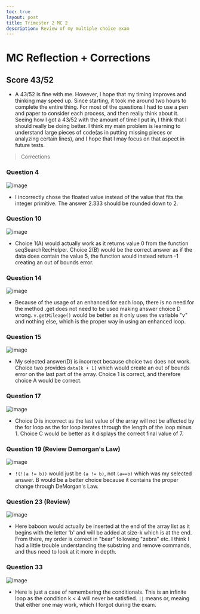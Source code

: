 ```yaml
---
toc: true
layout: post
title: Trimester 2 MC 2
description: Review of my multiple choice exam
---
```

# MC Reflection + Corrections

## Score 43/52 
* A 43/52 is fine with me. However, I hope that my timing improves and thinking may speed up. Since starting, it took me around two hours to complete the entire thing. For most of the questions I had to use a pen and paper to consider each process, and then really think about it. Seeing how I got a 43/52 with the amount of time I put in, I think that I should really be doing better. I think my main problem is learning to understand large pieces of code(as in putting missing pieces or analyzing certain lines), and I hope that I may focus on that aspect in future tests. 

> Corrections

### Question 4

![image](https://user-images.githubusercontent.com/89239598/200256234-67ef248a-cf2f-4734-a0e3-6311526ff892.png)

* I incorrectly chose the floated value instead of the value that fits the integer primitive. The answer 2.333 should be rounded down to 2. 

### Question 10 

![image](https://user-images.githubusercontent.com/89239598/200256293-daaa3171-f493-461e-a220-56681d733322.png)

* Choice 1(A) would actually work as it returns value 0 from the function seqSearchRecHelper. Choice 2(B) would be the correct answer as if the data does contain the value 5, the function would instead return -1 creating an out of bounds error.

### Question 14

![image](https://user-images.githubusercontent.com/89239598/200256362-a983e766-96f6-47e1-9d6d-d7e62ebebd0b.png)

* Because of the usage of an enhanced for each loop, there is no need for the method .get does not need to be used making answer choice D wrong. ```v.getMileage()``` would be better as it only uses the variable "v" and nothing else, which is the proper way in using an enhanced loop. 

### Question 15
 
![image](https://user-images.githubusercontent.com/89239598/200256409-bbf93c1d-cae1-4c96-8e1d-eec4a0b542df.png)

* My selected answer(D) is incorrect because choice two does not work. Choice two provides ```data[k + 1]``` which would create an out of bounds error on the last part of the array. Choice 1 is correct, and therefore choice A would be correct. 

### Question 17

![image](https://user-images.githubusercontent.com/89239598/200256451-e8f1d220-d24d-4a27-af32-2f4806171438.png)

* Choice D is incorrect as the last value of the array will not be affected by the for loop as the for loop iterates through the length of the loop minus 1. Choice C would be better as it displays the correct final value of 7. 

### Question 19 (Review Demorgan's Law)

![image](https://user-images.githubusercontent.com/89239598/200256503-3a97e22d-3f6a-41bd-bf47-88fa5034c4a6.png)

* ```!(!(a != b))``` would just be ```(a != b)```, not ```(a==b)``` which was my selected answer. B would be a better choice because it contains the proper change through DeMorgan's Law. 

### Question 23 (Review)

![image](https://user-images.githubusercontent.com/89239598/200256558-200cf81e-1ec3-4fa3-a5f0-93cf001e7537.png)

* Here baboon would actually be inserted at the end of the array list as it begins with the letter 'b' and will be added at size-k which is at the end. From there, my order is correct in "bear" following "zebra" etc. I think I had a little trouble understanding the substring and remove commands, and thus need to look at it more in depth. 

### Question 33 

![image](https://user-images.githubusercontent.com/89239598/200256624-d4476df2-6cb5-446c-b5d9-08f3cb62fb67.png)

* Here is just a case of remembering the conditionals. This is an infinite loop as the condition k < 4 will never be satisfied. ```||``` means or, meaing that either one may work, which I forgot during the exam. 
